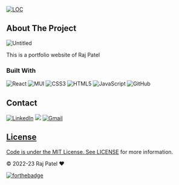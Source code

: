 <a href="https://github.com/rajpatel17-bot/raj-portfolio"><img src="https://sloc.xyz/github/rajpatel17-bot/raj-portfolio" alt="LOC"/></a>

<!-- ABOUT THE PROJECT -->
## About The Project

![Untitled](https://user-images.githubusercontent.com/83405614/209460529-0649c19f-ff5d-44fb-9317-45569c42c7d7.png)

This is a portfolio website of Raj Patel

### Built With

![React](https://img.shields.io/badge/react-%2320232a.svg?style=for-the-badge&logo=react&logoColor=%2361DAFB)
![MUI](https://img.shields.io/badge/MUI-%230081CB.svg?style=for-the-badge&logo=mui&logoColor=white)
![CSS3](https://img.shields.io/badge/css3-%231572B6.svg?style=for-the-badge&logo=css3&logoColor=white)
![HTML5](https://img.shields.io/badge/html5-%23E34F26.svg?style=for-the-badge&logo=html5&logoColor=white)
![JavaScript](https://img.shields.io/badge/javascript-%23323330.svg?style=for-the-badge&logo=javascript&logoColor=%23F7DF1E)
![GitHub](https://img.shields.io/badge/github-%23121011.svg?style=for-the-badge&logo=github&logoColor=white)


<!-- CONTACT -->
## Contact

<a  href="https://www.linkedin.com/in/rajpatel17-bot/" target="_blank"><img alt="LinkedIn" src="https://img.shields.io/badge/linkedin%20-%230077B5.svg?&style=for-the-badge&logo=linkedin&logoColor=white" /></a>
<a href="https://twitter.com/rajpatelbot" target="_blank"><img src="https://img.shields.io/badge/twitter-%2300acee.svg?&style=for-the-badge&logo=twitter&logoColor=white&alt=twitter" /></a>
<a href="mailto:rajpatel158g@gmail.com"><img  alt="Gmail" src="https://img.shields.io/badge/Gmail-D14836?style=for-the-badge&logo=gmail&logoColor=white" />

<!-- LICENSE -->
## License

Code is under the MIT License. See [LICENSE](./LICENCE) for more information.


© 2022-23 Raj Patel ❤️

[![forthebadge](https://forthebadge.com/images/badges/built-with-love.svg)](https://forthebadge.com)
